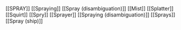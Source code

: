 [[SPRAY]]
[[Spraying]]
[[Spray (disambiguation)]]
[[Mist]]
[[Splatter]]
[[Squirt]]
[[Spry]]
[[Sprayer]]
[[Spraying (disambiguation)]]
[[Sprays]]
[[Spray (ship)]]
